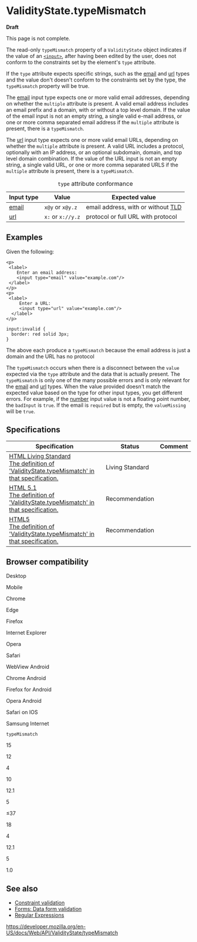 ValidityState.typeMismatch
==========================

**Draft**

This page is not complete.

The read-only `typeMismatch` property of a `ValidityState` object indicates if the value of an [`<input>`](https://developer.mozilla.org/en-US/docs/Web/HTML/Element/input), after having been edited by the user, does not conform to the constraints set by the element's `type` attribute.

If the `type` attribute expects specific strings, such as the [email](https://developer.mozilla.org/en-US/docs/Web/HTML/Element/input/email) and [url](https://developer.mozilla.org/en-US/docs/Web/HTML/Element/input/url) types and the value don't doesn't conform to the constraints set by the type, the `typeMismatch` property will be true.

The [email](https://developer.mozilla.org/en-US/docs/Web/HTML/Element/input/email) input type expects one or more valid email addresses, depending on whether the `multiple` attribute is present. A valid email address includes an email prefix and a domain, with or without a top level domain. If the value of the email input is not an empty string, a single valid e-mail address, or one or more comma separated email address if the `multiple` attribute is present, there is a `typeMismatch`.

The [url](https://developer.mozilla.org/en-US/docs/Web/HTML/Element/input/url) input type expects one or more valid email URLs, depending on whether the `multiple` attribute is present. A valid URL includes a protocol, optionally with an IP address, or an optional subdomain, domain, and top level domain combination. If the value of the URL input is not an empty string, a single valid URL, or one or more comma separated URLS if the `multiple` attribute is present, there is a `typeMismatch`.

<table><caption> <code>type</code> attribute conformance</caption><thead><tr class="header"><th>Input type</th><th>Value</th><th>Expected value</th></tr></thead><tbody><tr class="odd"><td><a href="https://developer.mozilla.org/en-US/docs/Web/HTML/Element/input/email">email</a></td><td><code>x@y</code> or <code>x@y.z</code></td><td>email address, with or without <a href="https://developer.mozilla.org/en-US/docs/Glossary/TLD">TLD</a></td></tr><tr class="even"><td><a href="https://developer.mozilla.org/en-US/docs/Web/HTML/Element/input/url">url</a></td><td><code>x:</code> or <code>x://y.z</code></td><td>protocol or full URL with protocol</td></tr></tbody></table>

Examples
--------

Given the following:

    <p>
     <label>
        Enter an email address:
        <input type="email" value="example.com"/>
     </label>
    </p>
    <p>
     <label>
         Enter a URL:
         <input type="url" value="example.com"/>
      </label>
    </p>

    input:invalid {
      border: red solid 3px;
    }

The above each produce a `typeMismatch` because the email address is just a domain and the URL has no protocol

The `typeMismatch` occurs when there is a disconnect between the `value` expected via the `type` attribute and the data that is actually present. The `typeMismatch` is only one of the many possible errors and is only relevant for the [email](https://developer.mozilla.org/en-US/docs/Web/HTML/Element/input/email) and [url](https://developer.mozilla.org/en-US/docs/Web/HTML/Element/input/url) types. When the value provided doesn't match the expected value based on the type for other input types, you get different errors. For example, if the [number](https://developer.mozilla.org/en-US/docs/Web/HTML/Element/input/number) input value is not a floating point number, the `badInput` is `true`. If the email is `required` but is empty, the <span class="page-not-created">`valueMissing`</span> will be `true`.

Specifications
--------------

<table><thead><tr class="header"><th>Specification</th><th>Status</th><th>Comment</th></tr></thead><tbody><tr class="odd"><td><a href="https://html.spec.whatwg.org/multipage/constraints.html#dom-validitystate-typemismatch">HTML Living Standard<br />
<span class="small">The definition of 'ValidityState.typeMismatch' in that specification.</span></a></td><td><span class="spec-living">Living Standard</span></td><td></td></tr><tr class="even"><td><a href="https://www.w3.org/TR/html51/sec-forms.html#dom-validitystate-typemismatch">HTML 5.1<br />
<span class="small">The definition of 'ValidityState.typeMismatch' in that specification.</span></a></td><td><span class="spec-rec">Recommendation</span></td><td></td></tr><tr class="odd"><td><a href="https://www.w3.org/TR/html52/forms.html#dom-validitystate-typemismatch">HTML5<br />
<span class="small">The definition of 'ValidityState.typeMismatch' in that specification.</span></a></td><td><span class="spec-rec">Recommendation</span></td><td></td></tr></tbody></table>

Browser compatibility
---------------------

Desktop

Mobile

Chrome

Edge

Firefox

Internet Explorer

Opera

Safari

WebView Android

Chrome Android

Firefox for Android

Opera Android

Safari on IOS

Samsung Internet

`typeMismatch`

15

12

4

10

12.1

5

≤37

18

4

12.1

5

1.0

See also
--------

-   [Constraint validation](https://developer.mozilla.org/en-US/docs/Web/Guide/HTML/HTML5/Constraint_validation)
-   [Forms: Data form validation](https://developer.mozilla.org/en-US/docs/Learn/Forms/Form_validation)
-   [Regular Expressions](https://developer.mozilla.org/en-US/docs/Web/JavaScript/Guide/Regular_Expressions)

<a href="https://developer.mozilla.org/en-US/docs/Web/API/ValidityState/typeMismatch" class="_attribution-link">https://developer.mozilla.org/en-US/docs/Web/API/ValidityState/typeMismatch</a>
